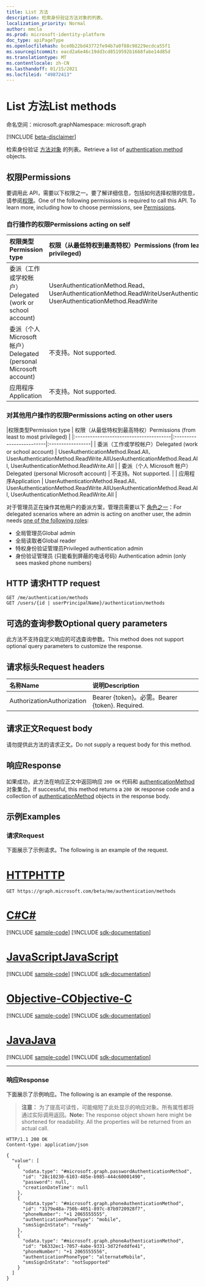 ```yaml
---
title: List 方法
description: 检索身份验证方法对象的列表。
localization_priority: Normal
author: mmcla
ms.prod: microsoft-identity-platform
doc_type: apiPageType
ms.openlocfilehash: bce0b22bd43772fe94b7a0f88c98229ecdca55f1
ms.sourcegitcommit: eacd2a6e46c19dd3cd8519592b1668fabe14d85d
ms.translationtype: MT
ms.contentlocale: zh-CN
ms.lasthandoff: 01/15/2021
ms.locfileid: "49872413"
---
```

# <a name="list-methods"></a><span data-ttu-id="5c87a-103">List 方法</span><span class="sxs-lookup"><span data-stu-id="5c87a-103">List methods</span></span>

<span data-ttu-id="5c87a-104">命名空间：microsoft.graph</span><span class="sxs-lookup"><span data-stu-id="5c87a-104">Namespace: microsoft.graph</span></span>

[!INCLUDE [beta-disclaimer](../../includes/beta-disclaimer.md)]

<span data-ttu-id="5c87a-105">检索身份验证 [方法对象](../resources/authenticationmethod.md) 的列表。</span><span class="sxs-lookup"><span data-stu-id="5c87a-105">Retrieve a list of [authentication method](../resources/authenticationmethod.md) objects.</span></span>

## <a name="permissions"></a><span data-ttu-id="5c87a-106">权限</span><span class="sxs-lookup"><span data-stu-id="5c87a-106">Permissions</span></span>

<span data-ttu-id="5c87a-p101">要调用此 API，需要以下权限之一。要了解详细信息，包括如何选择权限的信息，请参阅[权限](/graph/permissions-reference)。</span><span class="sxs-lookup"><span data-stu-id="5c87a-p101">One of the following permissions is required to call this API. To learn more, including how to choose permissions, see [Permissions](/graph/permissions-reference).</span></span>

### <a name="permissions-acting-on-self"></a><span data-ttu-id="5c87a-109">自行操作的权限</span><span class="sxs-lookup"><span data-stu-id="5c87a-109">Permissions acting on self</span></span>

|<span data-ttu-id="5c87a-110">权限类型</span><span class="sxs-lookup"><span data-stu-id="5c87a-110">Permission type</span></span>      | <span data-ttu-id="5c87a-111">权限（从最低特权到最高特权）</span><span class="sxs-lookup"><span data-stu-id="5c87a-111">Permissions (from least to most privileged)</span></span>              |
|:---------------------------------------|:-------------------------|
| <span data-ttu-id="5c87a-112">委派（工作或学校帐户）</span><span class="sxs-lookup"><span data-stu-id="5c87a-112">Delegated (work or school account)</span></span>     | <span data-ttu-id="5c87a-113">UserAuthenticationMethod.Read、UserAuthenticationMethod.ReadWrite</span><span class="sxs-lookup"><span data-stu-id="5c87a-113">UserAuthenticationMethod.Read, UserAuthenticationMethod.ReadWrite</span></span> |
| <span data-ttu-id="5c87a-114">委派（个人 Microsoft 帐户）</span><span class="sxs-lookup"><span data-stu-id="5c87a-114">Delegated (personal Microsoft account)</span></span> | <span data-ttu-id="5c87a-115">不支持。</span><span class="sxs-lookup"><span data-stu-id="5c87a-115">Not supported.</span></span> |
| <span data-ttu-id="5c87a-116">应用程序</span><span class="sxs-lookup"><span data-stu-id="5c87a-116">Application</span></span>                            | <span data-ttu-id="5c87a-117">不支持。</span><span class="sxs-lookup"><span data-stu-id="5c87a-117">Not supported.</span></span> |

### <a name="permissions-acting-on-other-users"></a><span data-ttu-id="5c87a-118">对其他用户操作的权限</span><span class="sxs-lookup"><span data-stu-id="5c87a-118">Permissions acting on other users</span></span>

|<span data-ttu-id="5c87a-119">权限类型</span><span class="sxs-lookup"><span data-stu-id="5c87a-119">Permission type</span></span>      | <span data-ttu-id="5c87a-120">权限（从最低特权到最高特权）</span><span class="sxs-lookup"><span data-stu-id="5c87a-120">Permissions (from least to most privileged)</span></span>              |
|:---------------------------------------|:-------------------------|:-----------------|
| <span data-ttu-id="5c87a-121">委派（工作或学校帐户）</span><span class="sxs-lookup"><span data-stu-id="5c87a-121">Delegated (work or school account)</span></span>     | <span data-ttu-id="5c87a-122">UserAuthenticationMethod.Read.All、UserAuthenticationMethod.ReadWrite.All</span><span class="sxs-lookup"><span data-stu-id="5c87a-122">UserAuthenticationMethod.Read.All, UserAuthenticationMethod.ReadWrite.All</span></span> |
| <span data-ttu-id="5c87a-123">委派（个人 Microsoft 帐户）</span><span class="sxs-lookup"><span data-stu-id="5c87a-123">Delegated (personal Microsoft account)</span></span> | <span data-ttu-id="5c87a-124">不支持。</span><span class="sxs-lookup"><span data-stu-id="5c87a-124">Not supported.</span></span> |
| <span data-ttu-id="5c87a-125">应用程序</span><span class="sxs-lookup"><span data-stu-id="5c87a-125">Application</span></span>                            | <span data-ttu-id="5c87a-126">UserAuthenticationMethod.Read.All、UserAuthenticationMethod.ReadWrite.All</span><span class="sxs-lookup"><span data-stu-id="5c87a-126">UserAuthenticationMethod.Read.All, UserAuthenticationMethod.ReadWrite.All</span></span> |

<span data-ttu-id="5c87a-127">对于管理员正在操作其他用户的委派方案，管理员需要以下 [角色之一](/azure/active-directory/users-groups-roles/directory-assign-admin-roles#available-roles)：</span><span class="sxs-lookup"><span data-stu-id="5c87a-127">For delegated scenarios where an admin is acting on another user, the admin needs [one of the following roles](/azure/active-directory/users-groups-roles/directory-assign-admin-roles#available-roles):</span></span>
* <span data-ttu-id="5c87a-128">全局管理员</span><span class="sxs-lookup"><span data-stu-id="5c87a-128">Global admin</span></span>
* <span data-ttu-id="5c87a-129">全局读取者</span><span class="sxs-lookup"><span data-stu-id="5c87a-129">Global reader</span></span>
* <span data-ttu-id="5c87a-130">特权身份验证管理员</span><span class="sxs-lookup"><span data-stu-id="5c87a-130">Privileged authentication admin</span></span>
* <span data-ttu-id="5c87a-131">身份验证管理员 (只能看到屏蔽的电话号码) </span><span class="sxs-lookup"><span data-stu-id="5c87a-131">Authentication admin (only sees masked phone numbers)</span></span>

## <a name="http-request"></a><span data-ttu-id="5c87a-132">HTTP 请求</span><span class="sxs-lookup"><span data-stu-id="5c87a-132">HTTP request</span></span>

<!-- { "blockType": "ignored" } -->

```http
GET /me/authentication/methods
GET /users/{id | userPrincipalName}/authentication/methods
```

## <a name="optional-query-parameters"></a><span data-ttu-id="5c87a-133">可选的查询参数</span><span class="sxs-lookup"><span data-stu-id="5c87a-133">Optional query parameters</span></span>

<span data-ttu-id="5c87a-134">此方法不支持自定义响应的可选查询参数。</span><span class="sxs-lookup"><span data-stu-id="5c87a-134">This method does not support optional query parameters to customize the response.</span></span>

## <a name="request-headers"></a><span data-ttu-id="5c87a-135">请求标头</span><span class="sxs-lookup"><span data-stu-id="5c87a-135">Request headers</span></span>

| <span data-ttu-id="5c87a-136">名称</span><span class="sxs-lookup"><span data-stu-id="5c87a-136">Name</span></span>      |<span data-ttu-id="5c87a-137">说明</span><span class="sxs-lookup"><span data-stu-id="5c87a-137">Description</span></span>|
|:----------|:----------|
| <span data-ttu-id="5c87a-138">Authorization</span><span class="sxs-lookup"><span data-stu-id="5c87a-138">Authorization</span></span> | <span data-ttu-id="5c87a-p102">Bearer {token}。必需。</span><span class="sxs-lookup"><span data-stu-id="5c87a-p102">Bearer {token}. Required.</span></span> |

## <a name="request-body"></a><span data-ttu-id="5c87a-141">请求正文</span><span class="sxs-lookup"><span data-stu-id="5c87a-141">Request body</span></span>

<span data-ttu-id="5c87a-142">请勿提供此方法的请求正文。</span><span class="sxs-lookup"><span data-stu-id="5c87a-142">Do not supply a request body for this method.</span></span>

## <a name="response"></a><span data-ttu-id="5c87a-143">响应</span><span class="sxs-lookup"><span data-stu-id="5c87a-143">Response</span></span>

<span data-ttu-id="5c87a-144">如果成功，此方法在响应正文中返回响应 `200 OK` 代码和 [authenticationMethod](../resources/authenticationmethod.md) 对象集合。</span><span class="sxs-lookup"><span data-stu-id="5c87a-144">If successful, this method returns a `200 OK` response code and a collection of [authenticationMethod](../resources/authenticationmethod.md) objects in the response body.</span></span>

## <a name="examples"></a><span data-ttu-id="5c87a-145">示例</span><span class="sxs-lookup"><span data-stu-id="5c87a-145">Examples</span></span>

### <a name="request"></a><span data-ttu-id="5c87a-146">请求</span><span class="sxs-lookup"><span data-stu-id="5c87a-146">Request</span></span>

<span data-ttu-id="5c87a-147">下面展示了示例请求。</span><span class="sxs-lookup"><span data-stu-id="5c87a-147">The following is an example of the request.</span></span>

# <a name="http"></a>[<span data-ttu-id="5c87a-148">HTTP</span><span class="sxs-lookup"><span data-stu-id="5c87a-148">HTTP</span></span>](#tab/http)
<!-- {
  "blockType": "request",
  "name": "get_methods"
}-->

```msgraph-interactive
GET https://graph.microsoft.com/beta/me/authentication/methods
```
# <a name="c"></a>[<span data-ttu-id="5c87a-149">C#</span><span class="sxs-lookup"><span data-stu-id="5c87a-149">C#</span></span>](#tab/csharp)
[!INCLUDE [sample-code](../includes/snippets/csharp/get-methods-csharp-snippets.md)]
[!INCLUDE [sdk-documentation](../includes/snippets/snippets-sdk-documentation-link.md)]

# <a name="javascript"></a>[<span data-ttu-id="5c87a-150">JavaScript</span><span class="sxs-lookup"><span data-stu-id="5c87a-150">JavaScript</span></span>](#tab/javascript)
[!INCLUDE [sample-code](../includes/snippets/javascript/get-methods-javascript-snippets.md)]
[!INCLUDE [sdk-documentation](../includes/snippets/snippets-sdk-documentation-link.md)]

# <a name="objective-c"></a>[<span data-ttu-id="5c87a-151">Objective-C</span><span class="sxs-lookup"><span data-stu-id="5c87a-151">Objective-C</span></span>](#tab/objc)
[!INCLUDE [sample-code](../includes/snippets/objc/get-methods-objc-snippets.md)]
[!INCLUDE [sdk-documentation](../includes/snippets/snippets-sdk-documentation-link.md)]

# <a name="java"></a>[<span data-ttu-id="5c87a-152">Java</span><span class="sxs-lookup"><span data-stu-id="5c87a-152">Java</span></span>](#tab/java)
[!INCLUDE [sample-code](../includes/snippets/java/get-methods-java-snippets.md)]
[!INCLUDE [sdk-documentation](../includes/snippets/snippets-sdk-documentation-link.md)]

---


### <a name="response"></a><span data-ttu-id="5c87a-153">响应</span><span class="sxs-lookup"><span data-stu-id="5c87a-153">Response</span></span>

<span data-ttu-id="5c87a-154">下面展示了示例响应。</span><span class="sxs-lookup"><span data-stu-id="5c87a-154">The following is an example of the response.</span></span>

> <span data-ttu-id="5c87a-p103">**注意：** 为了提高可读性，可能缩短了此处显示的响应对象。所有属性都将通过实际调用返回。</span><span class="sxs-lookup"><span data-stu-id="5c87a-p103">**Note:** The response object shown here might be shortened for readability. All the properties will be returned from an actual call.</span></span>

<!-- {
  "blockType": "response",
  "truncated": true,
  "@odata.type": "microsoft.graph.authenticationMethod",
  "isCollection": true
} -->

```http
HTTP/1.1 200 OK
Content-type: application/json

{
  "value": [
    {
      "odata.type": "#microsoft.graph.passwordAuthenticationMethod",
      "id": "28c10230-6103-485e-b985-444c60001490",
      "password": null,
      "creationDateTime": null
    },
    {
      "odata.type": "#microsoft.graph.phoneAuthenticationMethod",
      "id": "3179e48a-750b-4051-897c-87b9720928f7",
      "phoneNumber": "+1 2065555555",
      "authenticationPhoneType": "mobile",
      "smsSignInState": "ready"
    },
    {
      "odata.type": "#microsoft.graph.phoneAuthenticationMethod",
      "id": "b6332ec1-7057-4abe-9331-3d72feddfe41",
      "phoneNumber": "+1 2065555556",
      "authenticationPhoneType": "alternateMobile",
      "smsSignInState": "notSupported"
    }
  ]
}
```

<!-- uuid: 16cd6b66-4b1a-43a1-adaf-3a886856ed98
2019-02-04 14:57:30 UTC -->
<!-- {
  "type": "#page.annotation",
  "description": "List methods",
  "keywords": "",
  "section": "documentation",
  "tocPath": ""
}-->
